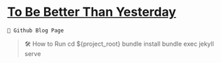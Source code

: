 # [To Be Better Than Yesterday](https://june0619.github.io/)
```
🚩 Github Blog Page
```

> 🛠 How to Run
> cd ${project_root}
> bundle install
> bundle exec jekyll serve
